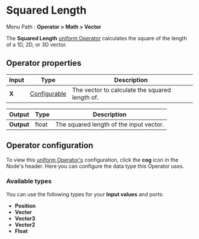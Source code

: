 # Squared Length

Menu Path : **Operator > Math > Vector**

The **Squared Length** [uniform Operator](Operators.md#uniform-operators) calculates the square of the length of a 1D, 2D, or 3D vector.

## Operator properties

| **Input** | **Type**                                | **Description**                                |
| --------- | --------------------------------------- | ---------------------------------------------- |
| **X**     | [Configurable](#operator-configuration) | The vector to calculate the squared length of. |

| **Output** | **Type** | **Description**                         |
| ---------- | -------- | --------------------------------------- |
| **Output** | float    | The squared length of the input vector. |

## Operator configuration

To view this [uniform Operator's](Operators.md#uniform-operators) configuration, click the **cog** icon in the Node's header. Here you can configure the data type this Operator uses.

### Available types

You can use the following types for your **Input values** and ports:

- **Position**
- **Vector**
- **Vector3**
- **Vector2**
- **Float**
